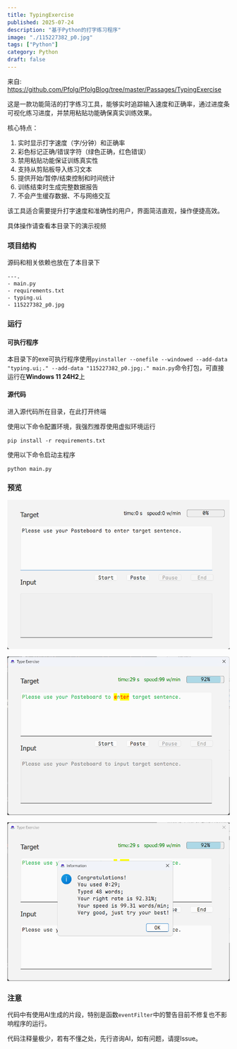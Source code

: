 ```yaml
---
title: TypingExercise
published: 2025-07-24
description: "基于Python的打字练习程序"
image: "./115227382_p0.jpg"
tags: ["Python"]
category: Python
draft: false
---
```


来自: https://github.com/Pfolg/PfolgBlog/tree/master/Passages/TypingExercise


这是一款功能简洁的打字练习工具，能够实时追踪输入速度和正确率，通过进度条可视化练习进度，并禁用粘贴功能确保真实训练效果。

核心特点：

1. 实时显示打字速度（字/分钟）和正确率
2. 彩色标记正确/错误字符（绿色正确，红色错误）
3. 禁用粘贴功能保证训练真实性
4. 支持从剪贴板导入练习文本
5. 提供开始/暂停/结束控制和时间统计
6. 训练结束时生成完整数据报告
7. 不会产生缓存数据、不与网络交互

该工具适合需要提升打字速度和准确性的用户，界面简洁直观，操作便捷高效。

具体操作请查看本目录下的演示视频

### 项目结构

源码和相关依赖也放在了本目录下

```shell
---.
- main.py
- requirements.txt
- typing.ui
- 115227382_p0.jpg
```

### 运行

#### 可执行程序

本目录下的exe可执行程序使用`pyinstaller --onefile --windowed --add-data "typing.ui;." --add-data "115227382_p0.jpg;." main.py`命令打包，可直接运行在**Windows 11 24H2**上

#### 源代码

进入源代码所在目录，在此打开终端

使用以下命令配置环境，我强烈推荐使用虚拟环境运行

```shell
pip install -r requirements.txt
```

使用以下命令启动主程序

```shell
python main.py
```

### 预览

![界面](assets/image.png)

![运行中](assets/image-2.png)

![结果](assets/image-1.png)

### 注意

代码中有使用AI生成的片段，特别是函数`eventFilter`中的警告目前不修复也不影响程序的运行。

代码注释量极少，若有不懂之处，先行咨询AI，如有问题，请提Issue。